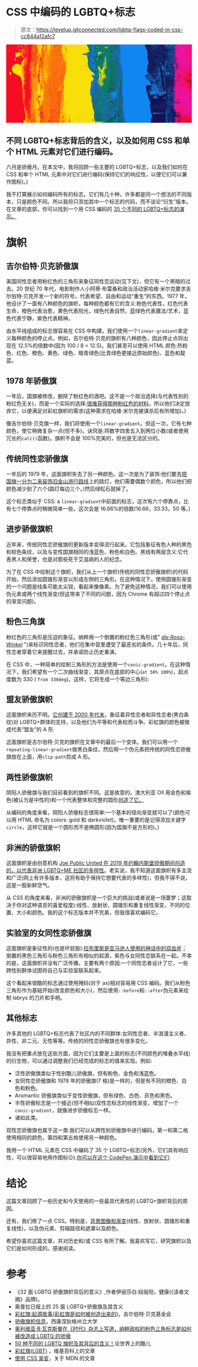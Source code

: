 # CSS 中编码的 LGBTQ+标志

> 原文：<https://levelup.gitconnected.com/lgbtq-flags-coded-in-css-cc844a12afc7>

![](img/cd49d8fca5b372a8e5697a9e93a698ef.png)

## 不同 LGBTQ+标志背后的含义，以及如何用 CSS 和单个 HTML 元素对它们进行编码。

六月是骄傲月。在本文中，我将回顾一些主要的 LGBTQ+标志，以及我们如何在 CSS 和单个 HTML 元素中对它们进行编码(保持它们的响应性，以便它们可以兼作图标)。)

我不打算展示如何编码所有的标志。它们有几十种，许多都是同一个想法的不同版本，只是颜色不同。所以我将只添加其中一个标志的代码，而不谈论“衍生”版本。在文章的底部，你可以找到一个用 CSS 编码的 [35 个不同的 LGBTQ+标志的演示。](https://codepen.io/alvaromontoro/pen/NWyBrZJ)

# 旗帜

## 吉尔伯特·贝克骄傲旗

美国同性恋者用粉红色的三角形来象征同性恋运动(见下文)，但它有一个黑暗的过去。20 世纪 70 年代，电影制作人小阿蒂·布雷桑和政治活动家哈维·米尔克要求吉尔伯特·贝克开发一个新的符号。代表希望、自由和运动“重生”的东西。1977 年，他设计了一面有八种颜色的旗帜，每种颜色都有它的含义:粉色代表性，红色代表生命，橙色代表治愈，黄色代表阳光，绿色代表自然，蓝绿色代表魔法/艺术，蓝色代表宁静，紫色代表精神。

由水平线组成的标志很容易在 CSS 中构建。我们使用一个`linear-gradient`来定义每种颜色的停止点。例如，吉尔伯特·贝克的旗帜有八种颜色，因此停止点将出现在 12.5%的倍数中(因为 100 / 8 = 12.5)。我们甚至可以使用 HTML 颜色:热粉色、红色、橙色、黄色、绿色、暗青绿色(比青绿色更接近原始颜色)、蓝色和靛蓝。

## 1978 年骄傲旗

一年后，国旗被修改，删除了粉红色的酒吧。这不是一个政治选择(与代表性别的粉红色无关)，而是一个实际的选择:[很难获得那种粉红色的材料](https://www.rd.com/list/lgbtq-flags/#card-3/)，所以他们决定放弃它，以便满足对彩虹旗帜的需求(这种需求在哈维·米尔克被谋杀后有所增加)。)

像吉尔伯特·贝克旗一样，我们将使用一个`linear-gradient`。但这一次，它有七种颜色，使它稍微复杂一点(但不多)。诀窍是:将数字四舍五入到两位小数(或者使用冗长的`calc()`函数)。旗帜不会是 100%完美的，但也是无法区分的。

## 传统同性恋骄傲旗

一年后的 1979 年，这面旗帜失去了另一种颜色。这一次是为了装饰:他们要去[把国旗一分为二来装饰旧金山游行路线](https://en.wikipedia.org/wiki/Rainbow_flag_(LGBT)#1978_to_1979)上的路灯，他们需要偶数个颜色，所以他们把颜色减少到了六个(路灯每边三个。)然后绿松石就掉了。

这个标志类似于 CSS: a `linear-gradient`中前面的标志，这次有六个停靠点，比有七个停靠点时稍微简单一些。这次会是 16.66%的倍数(16.66，33.33，50 等。)

## 进步骄傲旗帜

近年来，传统同性恋骄傲旗的更新版本变得流行起来。它包括象征有色人种的黑色和棕色条纹，以及与变性国旗相同的浅蓝色、粉色和白色。黑线有两层含义:它代表黑人和荣誉，也是对那些死于艾滋病的人的纪念。

为了在 CSS 中绘制这个旗帜，我们从上一个旗帜(传统的同性恋骄傲旗帜)的代码开始，然后添加圆锥形渐变以形成左侧的三角形。在这种情况下，使用圆锥形渐变的一个问题是线条可能太尖锐，看起来像像素。为了避免这种情况，我们可以使用伪元素或两个线性渐变(但这带来了不同的问题，因为 Chrome 有超过四个停止点的渐变问题)。

## 粉色三角旗

粉红色的三角形是压迫的象征。纳粹用一个倒置的粉红色三角形(或" [*die Rosa-Winkel*](https://time.com/5295476/gay-pride-pink-triangle-history/) ")来标识同性恋者，他们在集中营里遭受了最恶劣的条件。几十年后，同性恋者穿着它来提醒过去，并承诺防止历史重演。

在 CSS 中，一种简单的绘制三角形的方法是使用一个`conic-gradient`。在这种情况下，我们希望有一个二次曲线渐变，其原点在底部的中心(`at 50% 100%`)，起点度数为 330 ( `from 330deg`)。这样，它将生成一个等边三角形):

## 盟友骄傲旗帜

这面旗帜来历不明。[它创建于 2000 年代末](https://www.oprahdaily.com/life/relationships-love/g36332366/pride-flags-meanings/?slide=25)，象征着异性恋者和异性恋者(黑白条纹)对 LGBTQ+群体的支持，以及他们为平等和代表权而斗争。彩虹旗的颜色被做成代表“盟友”的 A 形

这面旗帜是吉尔伯特·贝克的旗帜在文章中的最后一个变体。我们可以用一个`repeating-linear-gradient`做黑白条纹，然后用一个伪元素把传统的同性恋骄傲旗放在上面，用`clip-path`剪成 A 形。

## 两性骄傲旗帜

阴阳人骄傲旗与我们目前看到的旗帜不同。这是故意的。澳大利亚 OII 用金色和紫色(被认为是中性的)和一个代表整体和完整的圆形[创造了它。](https://outrightinternational.org/content/flags-lgbtiq-community)

从编码的角度来看，阴阳人骄傲标志很简单:一个基本的径向渐变就可以了(颜色可以用 HTML 命名为 colors: gold 和 darkviolet)。唯一重要的是记得添加关键字`circle`，这样它就是一个圆形而不是椭圆形(因为国旗不是方形的)。)

## 非洲的骄傲旗帜

这面旗帜是由创意机构 [Joe Public United 在 2019 年约翰内斯堡骄傲期间创造的，以代表非洲 LGBTQ+ME 社区的多样性](https://joepublicunited.co.za/work/Pride-of-Africa)。老实说，我不知道这面旗帜有多主流和广泛(网上有许多版本，这将有助于保持它想要代表的多样性)，但我不得不说，这是一股新鲜空气。

从 CSS 的角度来看，非洲的骄傲旗帜是一个巨大的挑战(或者说是一场噩梦；这取决于你对这种语言的喜爱程度):线性、放射状、圆锥形和重复线性渐变，不同的位置、大小和颜色。我的这个标志版本并不完美，但我很喜欢编码它。

## 实验室的女同性恋骄傲旗

这面旗帜是象征性的(也是坏屁股):[拉布里斯是亚马逊人使用的神话中的双齿斧](https://heckinunicorn.com/blogs/heckin-unicorn-blog/what-is-the-lesbian-labrys-pride-flag-and-what-does-it-mean)；倒置的黑色三角形与粉色三角形有相似的起源，紫色与女同性恋联系在一起。不幸的是，这面旗帜并没有广泛传播，主要有两个原因:一个同性恋者设计了它，一些跨性别群体试图将自己与实验室联系起来。

这个看起来很酷的标志通过使用掩码(对于 ax)相对容易用 CSS 编码。我们从粉色三角形作为基础开始(改变颜色和大小)，然后使用`::before`和`::after`伪元素来绘制 labrys 的刀片和手柄。

## 其他标志

许多其他的 LGBTQ+标志代表了社区内的不同群体:女同性恋者、半浪漫主义者、异性、非二元、无性等等。传统的同性恋骄傲旗也有很多变化。

我没有把重点放在这些方面，因为它们主要是上面的标志(不同颜色的堆叠水平线)的衍生物，可以通过调整我们已经完成的标志的值来实现。例如:

*   泛性骄傲旗类似于性别酷儿骄傲旗，但有粉色、金色和浅蓝色。
*   女同性恋骄傲旗和 1978 年的骄傲旗(7 格)是一样的，但是有不同的橙色、白色和粉色。
*   Aromantic 骄傲旗类似于变性骄傲旗，但有绿色、白色、灰色和黑色。
*   半性骄傲标志是一个接近(但不相似)双性恋标志的线性渐变，增加了一个`conic-gradient`，就像进步骄傲标志一样。
*   诸如此类。

双性恋骄傲旗也属于这一类:我们可以从跨性别骄傲旗中进行编码，第一和第二格使用相同的颜色，第四和第五格使用另一种颜色。

我用一个 HTML 元素在 CSS 中编码了 35 个 LGBTQ+标志(另外，它们具有响应性，可以很容易地用作图标😉).[你可以在这个 CodePen 演示中看到它们](https://codepen.io/alvaromontoro/full/NWyBrZJ/aa5ea4787fcfae23e10b991bff1fa2a1):

# 结论

这篇文章回顾了一些历史和今天使用的一些最具代表性的 LGBTQ+旗帜背后的原因。

还有，我们练了一点 CSS。特别是，[背景图像和渐变](https://developer.mozilla.org/en-US/docs/Web/CSS/CSS_Images/Using_CSS_gradients)(线性、放射状、圆锥形和重复线性)，以及伪元素、剪辑路径和遮罩以及颜色。

希望你喜欢这篇文章，并对历史和/或 CSS 有所了解。我喜欢写它，研究旗帜以及它们是如何形成的。感谢阅读。

# 参考

*   《32 面 LGBTQ 骄傲旗帜背后的意义》,作者伊丽莎白·段丽阳，健康(《读者文摘》品牌)。
*   奥普拉日报上的 25 面 LGBTQ+骄傲旗及其含义
*   [彩虹旗:起源故事(彩虹旗是如何被创造出来的)](https://gilbertbaker.com/rainbow-flag-origin-story/)，吉尔伯特·贝克基金会
*   [骄傲旗帜信息](https://www.wcsu.edu/pridecenter/pride-flags/)，西康涅狄格州立大学
*   [奥利维亚·B·瓦克斯曼在《时代》杂志上写道，纳粹政权的粉色三角标志是如何被改造成 LGBTQ 的骄傲](https://time.com/5295476/gay-pride-pink-triangle-history/)
*   [50 种不同的 LGBTQ 旗帜及其背后的含义！](https://queerintheworld.com/different-lgbtq-flags-and-meaning/)论世界上的酷儿
*   [彩虹旗(LGBT)](https://en.wikipedia.org/wiki/Rainbow_flag_(LGBT)) ，维基百科上的文章
*   [使用 CSS 渐变](https://developer.mozilla.org/en-US/docs/Web/CSS/CSS_Images/Using_CSS_gradients)，关于 MDN 的文章